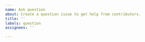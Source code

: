 ```yaml
---
name: Ask question
about: Create a question issue to get help from contributors.
title: ''
labels: question
assignees: ''

---
```




